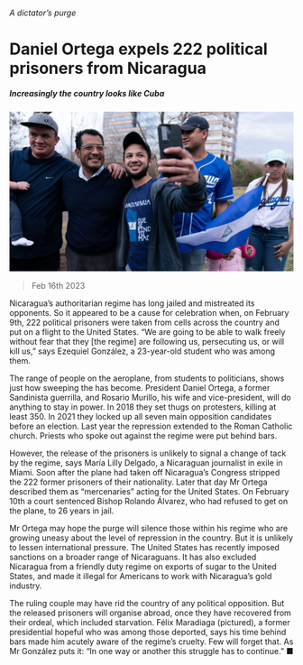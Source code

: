 ###### A dictator’s purge

# Daniel Ortega expels 222 political prisoners from Nicaragua 

##### Increasingly the country looks like Cuba 

![image](images/20230218_AMP501.jpg) 

> Feb 16th 2023 

Nicaragua’s authoritarian regime has long jailed and mistreated its opponents. So it appeared to be a cause for celebration when, on February 9th, 222 political prisoners were taken from cells across the country and put on a flight to the United States. “We are going to be able to walk freely without fear that they [the regime] are following us, persecuting us, or will kill us,” says Ezequiel González, a 23-year-old student who was among them.

The range of people on the aeroplane, from students to politicians, shows just how sweeping the  has become. President Daniel Ortega, a former Sandinista guerrilla, and Rosario Murillo, his wife and vice-president, will do anything to stay in power. In 2018 they set thugs on protesters, killing at least 350. In 2021 they locked up all seven main opposition candidates before an election. Last year the repression extended to the Roman Catholic church. Priests who spoke out against the regime were put behind bars.

However, the release of the prisoners is unlikely to signal a change of tack by the regime, says María Lilly Delgado, a Nicaraguan journalist in exile in Miami. Soon after the plane had taken off Nicaragua’s Congress stripped the 222 former prisoners of their nationality. Later that day Mr Ortega described them as “mercenaries” acting for the United States. On February 10th a court sentenced Bishop Rolando Álvarez, who had refused to get on the plane, to 26 years in jail.

Mr Ortega may hope the purge will silence those within his regime who are growing uneasy about the level of repression in the country. But it is unlikely to lessen international pressure. The United States has recently imposed sanctions on a broader range of Nicaraguans. It has also excluded Nicaragua from a friendly duty regime on exports of sugar to the United States, and made it illegal for Americans to work with Nicaragua’s gold industry.

The ruling couple may have rid the country of any political opposition. But the released prisoners will organise abroad, once they have recovered from their ordeal, which included starvation. Félix Maradiaga (pictured), a former presidential hopeful who was among those deported, says his time behind bars made him acutely aware of the regime’s cruelty. Few will forget that. As Mr González puts it: “In one way or another this struggle has to continue.” ■

